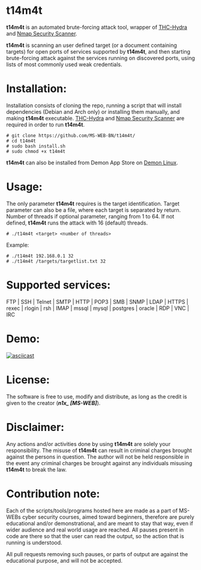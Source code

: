 # t14m4t
**t14m4t** is an automated brute-forcing attack tool, wrapper of [THC-Hydra](https://github.com/vanhauser-thc/thc-hydra) and [Nmap Security Scanner](https://github.com/nmap/nmap).

**t14m4t** is scanning an user defined target (or a document containing targets) for open ports of services supported by **t14m4t**, and then starting brute-forcing attack against the services running on discovered ports, using lists of most commonly used weak credentials.

# Installation:
Installation consists of cloning the repo, running a script that will install dependencies (Debian and Arch only) or installing them manually, and making **t14m4t** executable. [THC-Hydra](https://github.com/vanhauser-thc/thc-hydra) and [Nmap Security Scanner](https://github.com/nmap/nmap) are required in order to run **t14m4t**.
```
# git clone https://github.com/MS-WEB-BN/t14m4t/
# cd t14m4t
# sudo bash install.sh
# sudo chmod +x t14m4t
```

**t14m4t** can also be installed from Demon App Store on [Demon Linux](https://www.demonlinux.com/index.php).

# Usage:
The only parameter **t14m4t** requires is the target identification. Target parameter can also be a file, where each target is separated by return. Number of threads if optional parameter, ranging from 1 to 64. If not defined, **t14m4t** runs the attack with 16 (default) threads.
```
# ./t14m4t <target> <number of threads>
```
Example:
```
# ./t14m4t 192.168.0.1 32
# ./t14m4t /targets/targetlist.txt 32
```
# Supported services:

FTP | SSH | Telnet | SMTP | HTTP | POP3 | SMB | SNMP | LDAP | HTTPS | rexec | rlogin | rsh | IMAP | mssql | mysql | postgres | oracle | RDP | VNC | IRC


# Demo:
[![asciicast](https://asciinema.org/a/gXnpk0hY5lvetvfYS1aOIrySC.svg)](https://asciinema.org/a/gXnpk0hY5lvetvfYS1aOIrySC)

# License:

The software is free to use, modify and distribute, as long as the credit is given to the creator (***n1x_ [MS-WEB]***).

# Disclaimer:

Any actions and/or activities done by using **t14m4t** are solely your responsibility. The misuse of **t14m4t** can result in criminal charges brought against the persons in question. The author will not be held responsible in the event any criminal charges be brought against any individuals misusing **t14m4t** to break the law.

# Contribution note:

Each of the scripts/tools/programs hosted here are made as a part of MS-WEBs cyber security courses, aimed toward beginners, therefore are purely educational and/or demonstrational, and are meant to stay that way, even if wider audience and real world usage are reached. All pauses present in code are there so that the user can read the output, so the action that is running is understood.

All pull requests removing such pauses, or parts of output are against the educational purpose, and will not be accepted.

